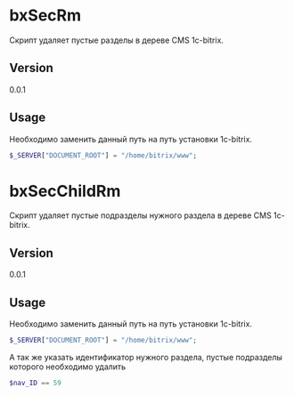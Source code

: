 # bxSecRm
Скрипт удаляет пустые разделы в дереве CMS 1c-bitrix.

## Version
0.0.1

## Usage
Необходимо заменить данный путь на путь установки 1с-bitrix.
```php
$_SERVER["DOCUMENT_ROOT"] = "/home/bitrix/www";
```

# bxSecChildRm
Скрипт удаляет пустые подразделы нужного раздела в дереве CMS 1c-bitrix.

## Version
0.0.1

## Usage
Необходимо заменить данный путь на путь установки 1с-bitrix.
```php
$_SERVER["DOCUMENT_ROOT"] = "/home/bitrix/www";
```
А так же указать идентификатор нужного раздела, пустые подразделы которого необходимо удалить
```php
$nav_ID == 59
```